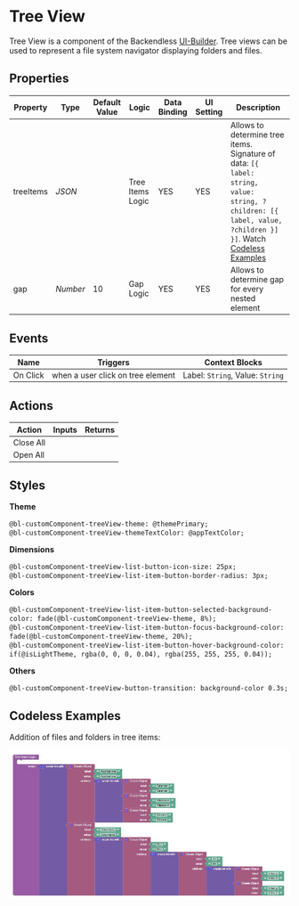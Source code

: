 # Tree View

Tree View is a component of the Backendless [UI-Builder](https://backendless.com/developers/#ui-builder). Tree views can be used to represent a file system navigator displaying folders and files.

## Properties

| Property  | Type     | Default Value | Logic            | Data Binding | UI Setting | Description                                                                                                                                                             |
|-----------|----------|---------------|------------------|--------------|------------|-------------------------------------------------------------------------------------------------------------------------------------------------------------------------|
| treeItems | *JSON*   |               | Tree Items Logic | YES          | YES        | Allows to determine tree items. Signature of data: `[{ label: string, value: string, ?children: [{ label, value, ?children }] }]`. Watch [Codeless Examples](#examples) |
| gap       | *Number* | 10            | Gap Logic        | YES          | YES        | Allows to determine gap for every nested element                                                                                                                        |

## Events

| Name     | Triggers                          | Context Blocks                   |
|----------|-----------------------------------|----------------------------------|
| On Click | when a user click on tree element | Label: `String`, Value: `String` |


## Actions

| Action    | Inputs | Returns |
|-----------|--------|---------|
| Close All |        |         |
| Open All  |        |         |

## Styles

**Theme**
````
@bl-customComponent-treeView-theme: @themePrimary;
@bl-customComponent-treeView-themeTextColor: @appTextColor;
````

**Dimensions**
```
@bl-customComponent-treeView-list-button-icon-size: 25px;
@bl-customComponent-treeView-list-item-button-border-radius: 3px;
```

**Colors**
````
@bl-customComponent-treeView-list-item-button-selected-background-color: fade(@bl-customComponent-treeView-theme, 8%);
@bl-customComponent-treeView-list-item-button-focus-background-color: fade(@bl-customComponent-treeView-theme, 20%);
@bl-customComponent-treeView-list-item-button-hover-background-color: if(@isLightTheme, rgba(0, 0, 0, 0.04), rgba(255, 255, 255, 0.04));
````

**Others**
```
@bl-customComponent-treeView-button-transition: background-color 0.3s;
```

## <a id="examples"></a> Codeless Examples

Addition of files and folders in tree items:

![tree items example](./example-images/tree_items_example.png)
